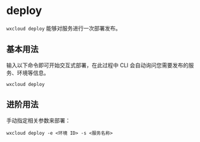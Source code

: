 # deploy

`wxcloud deploy` 能够对服务进行一次部署发布。

## 基本用法

输入以下命令即可开始交互式部署，在此过程中 CLI 会自动询问您需要发布的服务、环境等信息。

```bash:no-line-numbers
wxcloud deploy
```

## 进阶用法

手动指定相关参数来部署：

```bash:no-line-numbers
wxcloud deploy -e <环境 ID> -s <服务名称>
```
